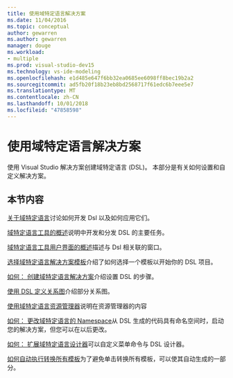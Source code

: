 ```yaml
---
title: 使用域特定语言解决方案
ms.date: 11/04/2016
ms.topic: conceptual
author: gewarren
ms.author: gewarren
manager: douge
ms.workload:
- multiple
ms.prod: visual-studio-dev15
ms.technology: vs-ide-modeling
ms.openlocfilehash: e1d485e647f6bb32ea0685ee6098ff8bec19b2a2
ms.sourcegitcommit: ad5fb20f18b23eb8bd2568717f61edc6b7eee5e7
ms.translationtype: MT
ms.contentlocale: zh-CN
ms.lasthandoff: 10/01/2018
ms.locfileid: "47858598"
---
```

# <a name="working-with-domain-specific-language-solutions"></a>使用域特定语言解决方案
使用 Visual Studio 解决方案创建域特定语言 (DSL)。 本部分是有关如何设置和自定义解决方案。

## <a name="in-this-section"></a>本节内容
 [关于域特定语言](../modeling/about-domain-specific-languages.md)讨论如何开发 Dsl 以及如何应用它们。

 [域特定语言工具的概述](../modeling/overview-of-domain-specific-language-tools.md)说明中开发和分发 DSL 的主要任务。

 [域特定语言工具用户界面的概述](../modeling/overview-of-the-domain-specific-language-tools-user-interface.md)描述与 Dsl 相关联的窗口。

 [选择域特定语言解决方案模板](../modeling/choosing-a-domain-specific-language-solution-template.md)介绍了如何选择一个模板以开始你的 DSL 项目。

 [如何： 创建域特定语言解决方案](../modeling/how-to-create-a-domain-specific-language-solution.md)介绍设置 DSL 的步骤。

 [使用 DSL 定义关系图](../modeling/working-with-the-dsl-definition-diagram.md)介绍部分关系图。

 [使用域特定语言资源管理器](../modeling/working-with-the-domain-specific-language-explorer.md)说明在资源管理器的内容

 [如何： 更改域特定语言的 Namespace](../modeling/how-to-change-the-namespace-of-a-domain-specific-language.md)从 DSL 生成的代码具有命名空间时，启动您的解决方案，但您可以在以后更改。

 [如何： 扩展域特定语言设计器](../modeling/how-to-extend-the-domain-specific-language-designer.md)可以自定义菜单命令与 DSL 设计器。

 [如何自动执行转换所有模板](http://msdn.microsoft.com/b63cfe20-fe5e-47cc-9506-59b29bca768a)为了避免单击转换所有模板，可以使其自动生成的一部分。